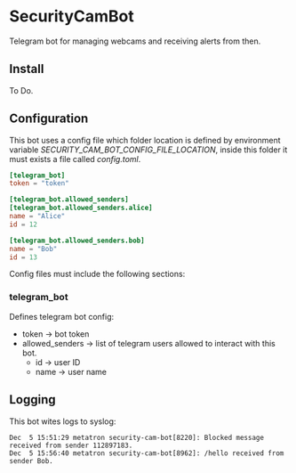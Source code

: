 # SecurityCamBot

Telegram bot for managing webcams and receiving alerts from then.

## Install

To Do.

## Configuration

This bot uses a config file which folder location is defined by environment variable *SECURITY_CAM_BOT_CONFIG_FILE_LOCATION*, inside this folder it must exists a file called *config.toml*.

```toml
[telegram_bot]
token = "token"

[telegram_bot.allowed_senders]
[telegram_bot.allowed_senders.alice]
name = "Alice"
id = 12

[telegram_bot.allowed_senders.bob]
name = "Bob"
id = 13
```

Config files must include the following sections:
### telegram_bot

Defines telegram bot config:
* token -> bot token
* allowed_senders -> list of telegram users allowed to interact with this bot.
  * id -> user ID
  * name -> user name

## Logging

This bot wites logs to syslog:
```
Dec  5 15:51:29 metatron security-cam-bot[8220]: Blocked message received from sender 112897183.
Dec  5 15:56:40 metatron security-cam-bot[8962]: /hello received from sender Bob.
```
